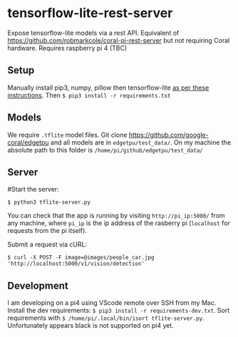# tensorflow-lite-rest-server
Expose tensorflow-lite models via a rest API. Equivalent of https://github.com/robmarkcole/coral-pi-rest-server but not requiring Coral hardware. Requires raspberry pi 4 (TBC)

## Setup
Manually install pip3, numpy, pillow then tensorflow-lite [as per these instructions](https://www.tensorflow.org/lite/guide/python). Then `$ pip3 install -r requirements.txt`

## Models
We require `.tflite` model files. Git clone https://github.com/google-coral/edgetpu and all models are in `edgetpu/test_data/`. On my machine the absolute path to this folder is `/home/pi/github/edgetpu/test_data/`

## Server
#Start the server:
```
$ python3 tflite-server.py
```
You can check that the app is running by visiting `http://pi_ip:5000/` from any machine, where `pi_ip` is the ip address of the rasberry pi (`localhost` for requests from the pi itself). 

Submit a request via cURL:
```
$ curl -X POST -F image=@images/people_car.jpg 'http://localhost:5000/v1/vision/detection'
```

## Development
I am developing on a pi4 using VScode remote over SSH from my Mac. Install the dev requirements: `$ pip3 install -r requirements-dev.txt`. Sort requirements with `$ /home/pi/.local/bin/isort tflite-server.py`. Unfortunately appears black is not supported on pi4 yet.